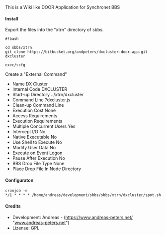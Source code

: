 This is a Wiki like DOOR Application for Synchronet BBS

#### Install ####

Export the files into the "xtrn" directory of sbbs.

```
#!bash

cd sbbs/xtrn
git clone https://bitbucket.org/andpeters/dxcluster-door-app.git dxcluster

exec/scfg

```

Create a "External Command"

*   Name                       DX Cluster                     
*   Internal Code              DXCLUSTER                    
*   Start-up Directory         ../xtrn/dxcluster      
*   Command Line               ?dxcluster.js          
*   Clean-up Command Line                              
*   Execution Cost             None                    
*   Access Requirements                                
*   Execution Requirements                             
*   Multiple Concurrent Users  Yes                     
*   Intercept I/O              No                      
*   Native Executable          No                      
*   Use Shell to Execute       No                      
*   Modify User Data           No                      
*   Execute on Event           Logon                   
*   Pause After Execution      No                      
*   BBS Drop File Type         None                    
*   Place Drop File In         Node Directory  

#### Configuraton ####

```
cronjob -e
*/1 * * * * /home/andreas/development/sbbs/sbbs/xtrn/dxcluster/spot.sh
```


#### Credits ####

*   Development: Andreas - (https://www.andreas-peters.net/ "www.andreas-peters.net")
*   Lizense: GPL

